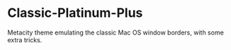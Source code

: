 # Classic-Platinum-Plus
Metacity theme emulating the classic Mac OS window borders, with some extra tricks.
